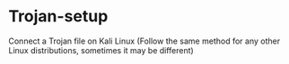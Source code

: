 # Trojan-setup
Connect a Trojan file on Kali Linux (Follow the same method for any other Linux distributions, sometimes it may be different)
